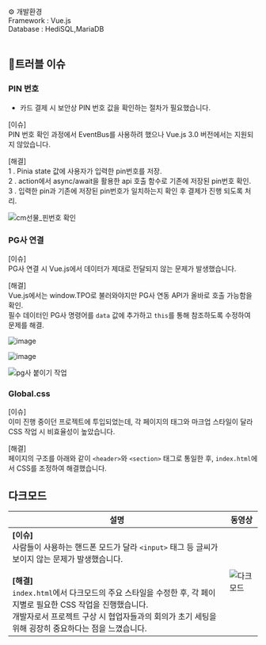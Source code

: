 ⚙ 개발환경</br>
Framework : Vue.js</br>
Database : HediSQL,MariaDB</br>
</br>
## 🚨트러블 이슈
### PIN 번호
- 카드 결제 시 보안상 PIN 번호 값을 확인하는 절차가 필요했습니다.</br>

[이슈]</br>
PIN 번호 확인 과정에서 EventBus를 사용하려 했으나 Vue.js 3.0 버전에서는 지원되지 않았습니다.</br>

[해결] </br>
1 . Pinia state 값에 사용자가 입력한 pin번호를 저장.</br>
2 . action에서 async/await을 활용한 api 호출 함수로 기존에 저장된 pin번호 확인.</br>
3 . 입력한 pin과 기존에 저장된 pin번호가 일치하는지 확인 후 결제가 진행 되도록 처리.</br>



![cm선물_핀번호 확인](https://github.com/user-attachments/assets/aad6de88-0730-442e-9bbe-604ebce4c068)

### PG사 연결

[이슈]</br>
PG사 연결 시 Vue.js에서 데이터가 제대로 전달되지 않는 문제가 발생했습니다.</br>

[해결] </br>
Vue.js에서는 window.TPO로 불러와야지만 PG사 연동 API가 올바로 호출 가능함을 확인.</br>
필수 데이터인 PG사 명령어를 `data` 값에 추가하고 `this`를 통해 참조하도록 수정하여 문제를 해결.

![image](https://github.com/user-attachments/assets/9c89a0d0-732a-4110-8f3c-f0bf5e5ed8e7)


![image](https://github.com/user-attachments/assets/5231d75a-359b-4103-8800-ea34a415e9ce)


![pg사 붙이기 작업](https://github.com/user-attachments/assets/857822a0-e4ed-4ec4-a3e2-c1f8618083e5)

### Global.css

[이슈]</br>이미 진행 중이던 프로젝트에 투입되었는데, 각 페이지의 태그와 마크업 스타일이 달라 CSS 작업 시 비효율성이 높았습니다.</br>

[해결] </br>페이지의 구조를 아래와 같이 `<header>`와 `<section>` 태그로 통일한 후, `index.html`에서 CSS를 조정하여 해결했습니다.


## 다크모드

| 설명 | 동영상 |
|------|--------|
| **[이슈]**<br>사람들이 사용하는 핸드폰 모드가 달라 `<input>` 태그 등 글씨가 보이지 않는 문제가 발생했습니다.<br><br> **[해결]**<br> `index.html`에서 다크모드의 주요 스타일을 수정한 후, 각 페이지별로 필요한 CSS 작업을 진행했습니다.<br> 개발자로서 프로젝트 구상 시 협업자들과의 회의가 초기 세팅을 위해 굉장히 중요하다는 점을 느꼈습니다. | ![다크모드](https://github.com/user-attachments/assets/108e776a-4f53-473e-8fdd-5ce2011b69f8) |

